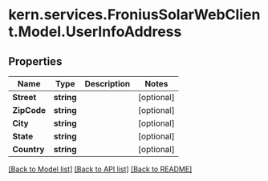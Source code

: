 # kern.services.FroniusSolarWebClient.Model.UserInfoAddress

## Properties

Name | Type | Description | Notes
------------ | ------------- | ------------- | -------------
**Street** | **string** |  | [optional] 
**ZipCode** | **string** |  | [optional] 
**City** | **string** |  | [optional] 
**State** | **string** |  | [optional] 
**Country** | **string** |  | [optional] 

[[Back to Model list]](../README.md#documentation-for-models) [[Back to API list]](../README.md#documentation-for-api-endpoints) [[Back to README]](../README.md)

